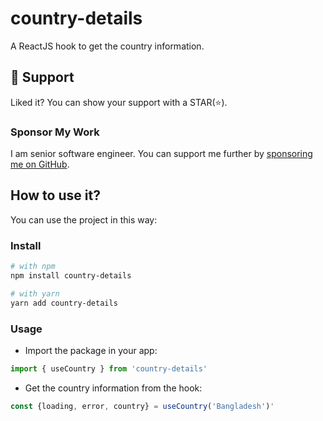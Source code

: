 # country-details

A ReactJS hook to get the country information.

## 🫶 Support

Liked it? You can show your support with a STAR(⭐).

### Sponsor My Work

I am senior software engineer. You can support me further by [sponsoring me on GitHub](https://github.com/sponsors/mdraselswe).

## How to use it?

You can use the project in this way:

### Install

```bash
# with npm
npm install country-details

# with yarn
yarn add country-details
```

### Usage

- Import the package in your app:

```js
import { useCountry } from 'country-details'
```

- Get the country information from the hook:

```js
const {loading, error, country} = useCountry('Bangladesh')'
```
